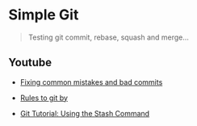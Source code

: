 # Simple Git

> Testing git commit, rebase, squash and merge...

## Youtube

- [Fixing common mistakes and bad commits](https://www.youtube.com/watch?v=FdZecVxzJbk&list=PLtjgsmJXguRjElc7DvGOIN5Br9jSAuzGK&index=1)

- [Rules to git by](https://www.youtube.com/watch?v=yI0BtEzdGtw&list=PLtjgsmJXguRjElc7DvGOIN5Br9jSAuzGK&index=5)

- [Git Tutorial: Using the Stash Command](https://www.youtube.com/watch?v=KLEDKgMmbBI&list=PLtjgsmJXguRjElc7DvGOIN5Br9jSAuzGK&index=14)
